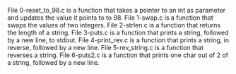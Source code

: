 File 0-reset_to_98.c is a function that takes a pointer to an int as parameter and updates the value it points to to 98.
File 1-swap.c is a function that swaps the values of two integers.
File 2-strlen.c is a function that returns the length of a string.
File 3-puts.c is a function that prints a string, followed by a new line, to stdout.
File 4-print_rev.c is a function that prints a string, in reverse, followed by a new line.
File 5-rev_string.c is a function that reverses a string.
File 6-puts2.c is a function that prints one char out of 2 of a string, followed by a new line.
